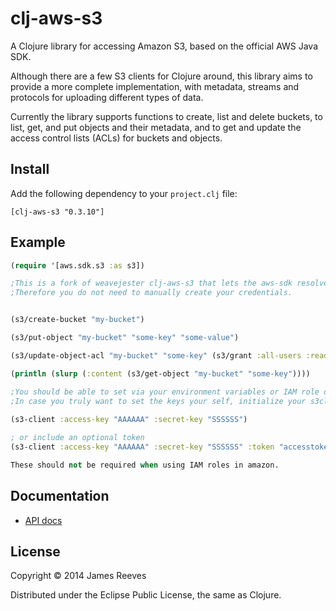 # clj-aws-s3

A Clojure library for accessing Amazon S3, based on the official AWS
Java SDK.

Although there are a few S3 clients for Clojure around, this library
aims to provide a more complete implementation, with metadata, streams
and protocols for uploading different types of data.

Currently the library supports functions to create, list and delete
buckets, to list, get, and put objects and their metadata, and to get
and update the access control lists (ACLs) for buckets and objects.

## Install

Add the following dependency to your `project.clj` file:

    [clj-aws-s3 "0.3.10"]

## Example

```clojure
(require '[aws.sdk.s3 :as s3])

;This is a fork of weavejester clj-aws-s3 that lets the aws-sdk resolve credentials.
;Therefore you do not need to manually create your credentials. 


(s3/create-bucket "my-bucket")

(s3/put-object "my-bucket" "some-key" "some-value")

(s3/update-object-acl "my-bucket" "some-key" (s3/grant :all-users :read))

(println (slurp (:content (s3/get-object "my-bucket" "some-key"))))

;You should be able to set via your environment variables or IAM role or in ~/.aws/credentials file.
;In case you truly want to set the keys your self, initialize your s3client like so
 
(s3-client :access-key "AAAAAA" :secret-key "SSSSSS")

; or include an optional token
(s3-client :access-key "AAAAAA" :secret-key "SSSSSS" :token "accesstoken")

These should not be required when using IAM roles in amazon.

```

## Documentation

* [API docs](http://weavejester.github.com/clj-aws-s3/)

## License

Copyright © 2014 James Reeves

Distributed under the Eclipse Public License, the same as Clojure.
